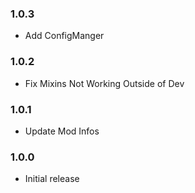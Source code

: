 ### 1.0.3

- Add ConfigManger

### 1.0.2

- Fix Mixins Not Working Outside of Dev

### 1.0.1

- Update Mod Infos

### 1.0.0

- Initial release

